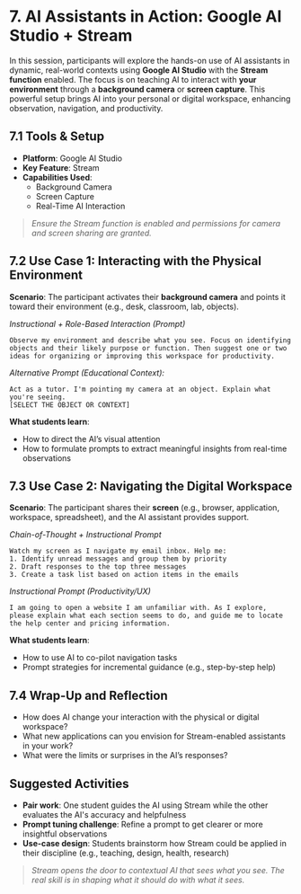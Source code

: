 # 7. AI Assistants in Action: Google AI Studio + Stream

In this session, participants will explore the hands-on use of AI assistants in dynamic, real-world contexts using **Google AI Studio** with the **Stream function** enabled. The focus is on teaching AI to interact with **your environment** through a **background camera** or **screen capture**. This powerful setup brings AI into your personal or digital workspace, enhancing observation, navigation, and productivity.

## 7.1 Tools & Setup

- **Platform**: Google AI Studio
- **Key Feature**: Stream
- **Capabilities Used**:
  - Background Camera
  - Screen Capture
  - Real-Time AI Interaction

> *Ensure the Stream function is enabled and permissions for camera and screen sharing are granted.*

## 7.2 Use Case 1: Interacting with the Physical Environment

**Scenario**: The participant activates their **background camera** and points it toward their environment (e.g., desk, classroom, lab, objects).

*Instructional + Role-Based Interaction (Prompt)*
```
Observe my environment and describe what you see. Focus on identifying objects and their likely purpose or function. Then suggest one or two ideas for organizing or improving this workspace for productivity.
```

*Alternative Prompt (Educational Context):*
```
Act as a tutor. I'm pointing my camera at an object. Explain what you're seeing.
[SELECT THE OBJECT OR CONTEXT]
```

**What students learn**:
- How to direct the AI’s visual attention
- How to formulate prompts to extract meaningful insights from real-time observations

## 7.3 Use Case 2: Navigating the Digital Workspace

**Scenario**: The participant shares their **screen** (e.g., browser, application, workspace, spreadsheet), and the AI assistant provides support.

*Chain-of-Thought + Instructional Prompt*
```
Watch my screen as I navigate my email inbox. Help me:
1. Identify unread messages and group them by priority
2. Draft responses to the top three messages
3. Create a task list based on action items in the emails
```

*Instructional Prompt (Productivity/UX)*
```
I am going to open a website I am unfamiliar with. As I explore, please explain what each section seems to do, and guide me to locate the help center and pricing information.
```

**What students learn**:
- How to use AI to co-pilot navigation tasks
- Prompt strategies for incremental guidance (e.g., step-by-step help)

## 7.4 Wrap-Up and Reflection

- How does AI change your interaction with the physical or digital workspace?
- What new applications can you envision for Stream-enabled assistants in your work?
- What were the limits or surprises in the AI’s responses?

## Suggested Activities

- **Pair work**: One student guides the AI using Stream while the other evaluates the AI's accuracy and helpfulness
- **Prompt tuning challenge**: Refine a prompt to get clearer or more insightful observations
- **Use-case design**: Students brainstorm how Stream could be applied in their discipline (e.g., teaching, design, health, research)

> *Stream opens the door to contextual AI that sees what you see. The real skill is in shaping what it should do with what it sees.*
